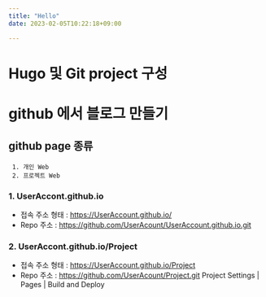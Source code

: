 ```yaml
---
title: "Hello"
date: 2023-02-05T10:22:18+09:00

---
```


# Hugo 및 Git project 구성



# github 에서 블로그 만들기 

## github page 종류 
~~~
 1. 개인 Web
 2. 프로젝트 Web 
~~~
### 1. UserAccont.github.io

* 접속 주소 형태 : https://UserAccount.github.io/
* Repo 주소 : https://github.com/UserAcount/UserAccount.github.io.git

### 2. UserAccont.github.io/Project

* 접속 주소 형태 : https://UserAccount.github.io/Project
* Repo 주소 : https://github.com/UserAcount/Project.git
  Project Settings | Pages | Build and Deploy 